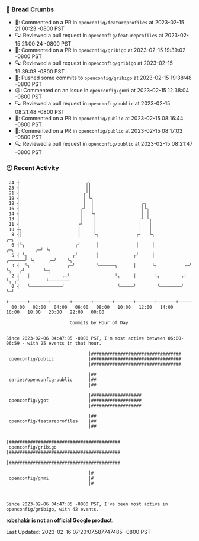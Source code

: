 ### 🍞 Bread Crumbs

 * 💬: Commented on a PR in  `openconfig/featureprofiles` at 2023-02-15 21:00:23 -0800 PST
 * 🔍: Reviewed a pull request in  `openconfig/featureprofiles` at 2023-02-15 21:00:24 -0800 PST
 * 💬: Commented on a PR in  `openconfig/gribigo` at 2023-02-15 19:39:02 -0800 PST
 * 🔍: Reviewed a pull request in  `openconfig/gribigo` at 2023-02-15 19:39:03 -0800 PST
 * 🚢: Pushed some commits to `openconfig/gribigo` at 2023-02-15 19:38:48 -0800 PST
 * 😃: Commented on an issue in `openconfig/gnmi` at 2023-02-15 12:38:04 -0800 PST
 * 🔍: Reviewed a pull request in  `openconfig/public` at 2023-02-15 08:21:48 -0800 PST
 * 💬: Commented on a PR in  `openconfig/public` at 2023-02-15 08:16:44 -0800 PST
 * 💬: Commented on a PR in  `openconfig/public` at 2023-02-15 08:17:03 -0800 PST
 * 🔍: Reviewed a pull request in  `openconfig/public` at 2023-02-15 08:21:47 -0800 PST

### 🕘 Recent Activity
```
 24 ┼                         ╭╮
 23 ┤                         ││
 21 ┤                        ╭╯│
 19 ┤                        │ ╰╮
 18 ┤                        │  │                  ╭╮
 16 ┤                       ╭╯  │                  │╰╮
 14 ┤                       │   ╰╮                 │ │
 13 ┤                       │    │                ╭╯ ╰╮
 11 ┤                      ╭╯    │                │   │
 10 ┼╮                     │     │                │   │
  8 ┤│                     │     ╰╮              ╭╯   ╰╮                                 ╭─╮
  6 ┤╰╮                   ╭╯      │              │     │                    ╭─╮        ╭─╯ ╰╮
  5 ┤ ╰╮                 ╭╯       │             ╭╯     │             ╭──────╯ ╰╮     ╭─╯    ╰╮
  3 ┤  ╰╮              ╭─╯        ╰──────╮      │      ╰╮          ╭─╯         ╰╮   ╭╯       ╰─╮
  2 ┤   │            ╭─╯                 ╰╮     │       ╰╮        ╭╯            ╰╮ ╭╯          ╰────────
  0 ┤   ╰────────────╯                    ╰─────╯        ╰────────╯              ╰─╯
    +───────+───────+───────+───────+───────+───────+───────+───────+───────+───────+───────+───────+────
  00:00   02:00   04:00   06:00   08:00   10:00   12:00   14:00   16:00   18:00   20:00   22:00   00:00   

						Commits by Hour of Day


Since 2023-02-06 04:47:05 -0800 PST, I'm most active between 06:00-06:59 - with 25 events in that hour.

```



```
                               |##################################
 openconfig/public             |##################################
                               |##################################

                               |##
 earies/openconfig-public      |##
                               |##

                               |###################
 openconfig/ygot               |###################
                               |###################

                               |##
 openconfig/featureprofiles    |##
                               |##

                               |##########################################
 openconfig/gribigo            |##########################################
                               |##########################################

                               |#
 openconfig/gnmi               |#
                               |#



Since 2023-02-06 04:47:05 -0800 PST, I've been most active in openconfig/gribigo, with 42 events.

```
**[robshakir](mailto:robjs@google.com) is not an official Google product.**  


Last Updated: 2023-02-16 07:20:07.587747485 -0800 PST
